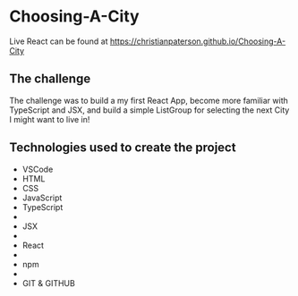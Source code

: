 # Choosing-A-City

Live React can be found at https://christianpaterson.github.io/Choosing-A-City

## The challenge
The challenge was to build a my first React App, become more familiar with TypeScript and JSX, and build a simple ListGroup for selecting the next City I might want to live in!

## Technologies used to create the project

<ul>
<li>VSCode</li>
<li>HTML</li>
<li>CSS</li>
<li>JavaScript</li>
<li>TypeScript<li>
<li>JSX<li>
<li>React<li>
<li>npm<li>
<li>GIT & GITHUB</li>
</ul>
